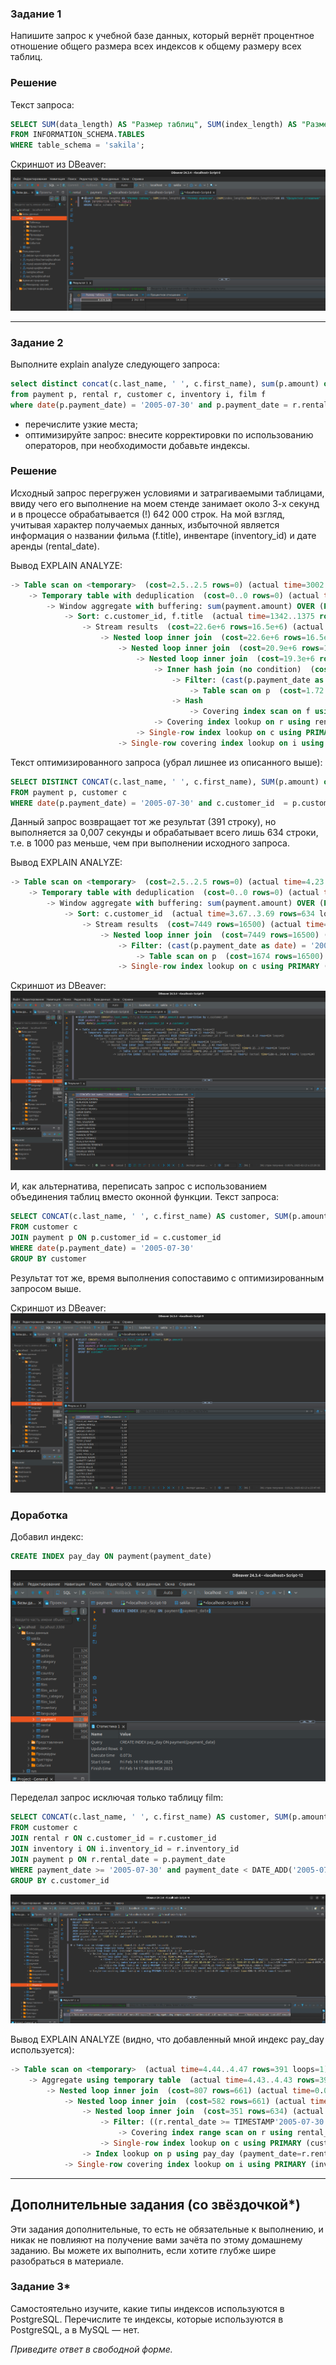### Задание 1

Напишите запрос к учебной базе данных, который вернёт процентное отношение общего размера всех индексов к общему размеру всех таблиц.

### Решение

Текст запроса:
```sql
SELECT SUM(data_length) AS "Размер таблиц", SUM(index_length) AS "Размер индексов", (SUM(index_length)/SUM(data_length))*100 AS "Процентное отношение"
FROM INFORMATION_SCHEMA.TABLES
WHERE table_schema = 'sakila';
```

Скриншот из DBeaver:
![alt text](https://github.com/masterchoo495/Indexes/blob/main/001.png)

---

### Задание 2

Выполните explain analyze следующего запроса:
```sql
select distinct concat(c.last_name, ' ', c.first_name), sum(p.amount) over (partition by c.customer_id, f.title)
from payment p, rental r, customer c, inventory i, film f
where date(p.payment_date) = '2005-07-30' and p.payment_date = r.rental_date and r.customer_id = c.customer_id and i.inventory_id = r.inventory_id
```
- перечислите узкие места;
- оптимизируйте запрос: внесите корректировки по использованию операторов, при необходимости добавьте индексы.

### Решение

Исходный запрос перегружен условиями и затрагиваемыми таблицами, ввиду чего его выполнение на моем стенде занимает около 3-х секунд и в процессе обрабатывается (!) 642 000 строк. На мой взгляд, учитывая характер получаемых данных, избыточной является информация о названии фильма (f.title), инвентаре (inventory_id) и дате аренды (rental_date).

Вывод EXPLAIN ANALYZE:
```sql
-> Table scan on <temporary>  (cost=2.5..2.5 rows=0) (actual time=3002..3002 rows=391 loops=1)
    -> Temporary table with deduplication  (cost=0..0 rows=0) (actual time=3002..3002 rows=391 loops=1)
        -> Window aggregate with buffering: sum(payment.amount) OVER (PARTITION BY c.customer_id,f.title )   (actual time=1342..2909 rows=642000 loops=1)
            -> Sort: c.customer_id, f.title  (actual time=1342..1375 rows=642000 loops=1)
                -> Stream results  (cost=22.6e+6 rows=16.5e+6) (actual time=0.352..945 rows=642000 loops=1)
                    -> Nested loop inner join  (cost=22.6e+6 rows=16.5e+6) (actual time=0.335..812 rows=642000 loops=1)
                        -> Nested loop inner join  (cost=20.9e+6 rows=16.5e+6) (actual time=0.331..697 rows=642000 loops=1)
                            -> Nested loop inner join  (cost=19.3e+6 rows=16.5e+6) (actual time=0.326..583 rows=642000 loops=1)
                                -> Inner hash join (no condition)  (cost=1.65e+6 rows=16.5e+6) (actual time=0.314..23.7 rows=634000 loops=1)
                                    -> Filter: (cast(p.payment_date as date) = '2005-07-30')  (cost=1.72 rows=16500) (actual time=0.12..3.3 rows=634 loops=1)
                                        -> Table scan on p  (cost=1.72 rows=16500) (actual time=0.113..2.26 rows=16044 loops=1)
                                    -> Hash
                                        -> Covering index scan on f using idx_title  (cost=112 rows=1000) (actual time=0.0266..0.131 rows=1000 loops=1)
                                -> Covering index lookup on r using rental_date (rental_date=p.payment_date)  (cost=0.969 rows=1) (actual time=553e-6..791e-6 rows=1.01 loops=634000)
                            -> Single-row index lookup on c using PRIMARY (customer_id=r.customer_id)  (cost=250e-6 rows=1) (actual time=69.1e-6..83.9e-6 rows=1 loops=642000)
                        -> Single-row covering index lookup on i using PRIMARY (inventory_id=r.inventory_id)  (cost=250e-6 rows=1) (actual time=73.2e-6..89.7e-6 rows=1 loops=642000)
```

Текст оптимизированного запроса (убрал лишнее из описанного выше):
```sql
SELECT DISTINCT CONCAT(c.last_name, ' ', c.first_name), SUM(p.amount) over (partition by c.customer_id)
FROM payment p, customer c
WHERE date(p.payment_date) = '2005-07-30' and c.customer_id  = p.customer_id
```
Данный запрос возвращает тот же результат (391 строку), но выполняется за 0,007 секунды и обрабатывает всего лишь 634 строки, т.е. в 1000 раз меньше, чем при выполнении исходного запроса.

Вывод EXPLAIN ANALYZE:
```sql
-> Table scan on <temporary>  (cost=2.5..2.5 rows=0) (actual time=4.23..4.26 rows=391 loops=1)
    -> Temporary table with deduplication  (cost=0..0 rows=0) (actual time=4.23..4.23 rows=391 loops=1)
        -> Window aggregate with buffering: sum(payment.amount) OVER (PARTITION BY c.customer_id )   (actual time=3.69..4.15 rows=634 loops=1)
            -> Sort: c.customer_id  (actual time=3.67..3.69 rows=634 loops=1)
                -> Stream results  (cost=7449 rows=16500) (actual time=0.167..3.6 rows=634 loops=1)
                    -> Nested loop inner join  (cost=7449 rows=16500) (actual time=0.162..3.48 rows=634 loops=1)
                        -> Filter: (cast(p.payment_date as date) = '2005-07-30')  (cost=1674 rows=16500) (actual time=0.15..3.07 rows=634 loops=1)
                            -> Table scan on p  (cost=1674 rows=16500) (actual time=0.143..2.39 rows=16044 loops=1)
                        -> Single-row index lookup on c using PRIMARY (customer_id=p.customer_id)  (cost=0.25 rows=1) (actual time=528e-6..543e-6 rows=1 loops=634)
```

Скриншот из DBeaver:
![alt text](https://github.com/masterchoo495/Indexes/blob/main/002.png)


И, как альтернатива, переписать запрос с использованием объединения таблиц вместо оконной функции.
Текст запроса:
```sql
SELECT CONCAT(c.last_name, ' ', c.first_name) AS customer, SUM(p.amount)
FROM customer c
JOIN payment p ON p.customer_id = c.customer_id 
WHERE date(p.payment_date) = '2005-07-30'
GROUP BY customer
```

Результат тот же, время выполнения сопоставимо с оптимизированным запросом выше.

Скриншот из DBeaver:
![alt text](https://github.com/masterchoo495/Indexes/blob/main/003.png)

### Доработка

Добавил индекс:
```sql
CREATE INDEX pay_day ON payment(payment_date)
```
![alt text](https://github.com/masterchoo495/Indexes/blob/main/004.png)

Переделал запрос исключая только таблицу film:
```sql
SELECT CONCAT(c.last_name, ' ', c.first_name) AS customer, SUM(p.amount)
FROM customer c
JOIN rental r ON c.customer_id = r.customer_id 
JOIN inventory i ON i.inventory_id = r.inventory_id 
JOIN payment p ON r.rental_date = p.payment_date
WHERE payment_date >= '2005-07-30' and payment_date < DATE_ADD('2005-07-30', INTERVAL 1 DAY)
GROUP BY c.customer_id
```
![alt text](https://github.com/masterchoo495/Indexes/blob/main/005.png)

Вывод EXPLAIN ANALYZE (видно, что добавленный мной индекс pay_day используется):
```sql
-> Table scan on <temporary>  (actual time=4.44..4.47 rows=391 loops=1)
    -> Aggregate using temporary table  (actual time=4.43..4.43 rows=391 loops=1)
        -> Nested loop inner join  (cost=807 rows=661) (actual time=0.0516..4.19 rows=642 loops=1)
            -> Nested loop inner join  (cost=582 rows=661) (actual time=0.0494..3.75 rows=642 loops=1)
                -> Nested loop inner join  (cost=351 rows=634) (actual time=0.0415..0.664 rows=634 loops=1)
                    -> Filter: ((r.rental_date >= TIMESTAMP'2005-07-30 00:00:00') and (r.rental_date < <cache>(('2005-07-30' + interval 1 day))))  (cost=129 rows=634) (actual time=0.0345..0.166 rows=634 loops=1)
                        -> Covering index range scan on r using rental_date over ('2005-07-30 00:00:00' <= rental_date < '2005-07-31 00:00:00')  (cost=129 rows=634) (actual time=0.0329..0.113 rows=634 loops=1)
                    -> Single-row index lookup on c using PRIMARY (customer_id=r.customer_id)  (cost=0.25 rows=1) (actual time=678e-6..692e-6 rows=1 loops=634)
                -> Index lookup on p using pay_day (payment_date=r.rental_date)  (cost=0.261 rows=1.04) (actual time=0.00454..0.00478 rows=1.01 loops=634)
            -> Single-row covering index lookup on i using PRIMARY (inventory_id=r.inventory_id)  (cost=0.24 rows=1) (actual time=559e-6..574e-6 rows=1 loops=642)
```

---

## Дополнительные задания (со звёздочкой*)
Эти задания дополнительные, то есть не обязательные к выполнению, и никак не повлияют на получение вами зачёта по этому домашнему заданию. Вы можете их выполнить, если хотите глубже шире разобраться в материале.

### Задание 3*

Самостоятельно изучите, какие типы индексов используются в PostgreSQL. Перечислите те индексы, которые используются в PostgreSQL, а в MySQL — нет.

*Приведите ответ в свободной форме.*
